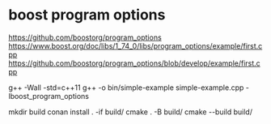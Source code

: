 # boost program options

https://github.com/boostorg/program_options
https://www.boost.org/doc/libs/1_74_0/libs/program_options/example/first.cpp
https://github.com/boostorg/program_options/blob/develop/example/first.cpp

g++ -Wall -std=c++11 
g++ -o bin/simple-example simple-example.cpp -lboost_program_options

mkdir build
conan install . -if build/
cmake . -B build/
cmake --build build/
